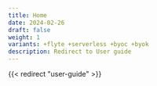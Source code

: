 ```yaml
---
title: Home
date: 2024-02-26
draft: false
weight: 1
variants: +flyte +serverless +byoc +byok
description: Redirect to User guide
---
```


{{< redirect "user-guide" >}}
